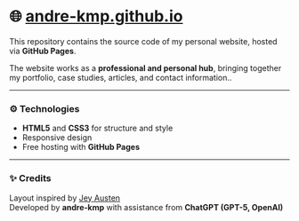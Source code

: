 # 🌐 [andre-kmp.github.io](https://andre-kmp.github.io)

This repository contains the source code of my personal website, hosted via **GitHub Pages**.

The website works as a **professional and personal hub**, bringing together my portfolio, case studies, articles, and contact information..


---

### ⚙️ Technologies
- **HTML5** and **CSS3** for structure and style  
- Responsive design  
- Free hosting with **GitHub Pages**

---

### ✨ Credits
Layout inspired by [Jey Austen](https://www.jeyausten.com/)<br>
Developed by **andre-kmp** with assistance from **ChatGPT (GPT-5, OpenAI)**
